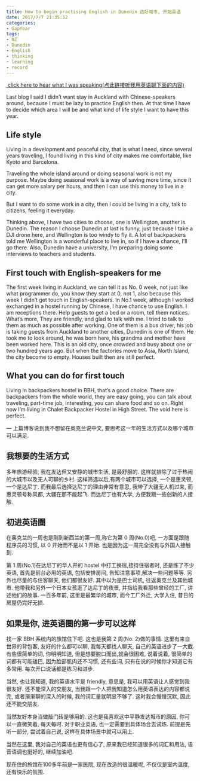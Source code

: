 ```yaml
---
title: How to begin practising English in Dunedin 选好城市, 开始英语
date: 2017/7/7 21:35:32
categories: 
- GapYear
tags:
- NZ
- Dunedin
- English
- thinking
- learning 
- record
---
```


 [ click here to hear what I was speaking(点此链接听我用英语聊下面的内容)][1]

Last blog I said I didn’t want stay in Auckland with Chinese-speakers around, because I must be lazy to practice English then. At that time I have to decide which area I will be and what kind of life style I want to have this year. 

## Life style
Living in a  development and peaceful city, that is what I need, since several years traveling, I found living in this kind of city makes me comfortable, like Kyoto and Barcelona. 

Traveling the whole island around or doing seasonal work is not my purpose. Maybe doing seasonal work is a way of saving more time, since it can get more salary per hours, and then I can use this money to live in a city. 

But I want to do some work in a city, then I could be living in a city, talk to citizens, feeling it everyday. 

Thinking above, I have two cities to choose, one is Wellington, another is Dunedin. The reason I choose Dunedin at last is funny, just because I take a DJI drone here, and Wellington is too windy to fly it. A lot of backpackers told me Wellington is a wonderful place to live in, so if I have a chance, I’ll go there. Also, Dunedin have a university, I’m preparing doing some interviews to teachers and students. 

## First touch with English-speakers for me
The first week living in Auckland, we can tell it as No. 0 week, not just like what programmer do, you know they start at 0, not 1, also because this week I didn’t get touch in English-speakers. 
In No.1 week, although I worked exchanged in a hostel running by Chinese, I have chance to use English. I am receptions there. Help guests to get a bed or a room, tell them notices. What’s more, They are friendly, and glad to talk with me. I tried to talk to them as much as possible after working. 
One of them is a bus driver, his job is taking guests from Auckland to another cities, Dunedin is one of them. He took me to look around, he was born here, his grandma and mother have been worked here. This is an old city, once crowded and busy about one or two hundred years ago. But when the factories move to Asia, North Island, the city become to empty. Houses built then are still perfect.

## What you can do for first touch
Living in backpackers hostel in BBH, that’s a good choice. There are backpackers from the whole world, they are easy going, you can talk about traveling, part-time job, interesting, you can share food and so on. 
Right now I’m living in Chalet Backpacker Hostel in High Street. The void here is perfect. 

—
上篇博客说到我不想留在奥克兰说中文, 要思考这一年的生活方式以及哪个城市可以满足. 

## 我想要的生活方式
多年旅游经验, 我在发达但又安静的城市生活, 是最舒服的. 这样就排除了过于热闹的大城市以及无人可聊的乡村. 这样筛选以后,有两个城市可以选择, 一个是惠灵顿, 一个是达尼丁. 而我最后选择达尼丁的理由非常有意思, 我带了大疆无人机过来, 而惠灵顿号称风都, 大疆在那不能起飞. 而达尼丁也有大学, 方便我跟一些创新的人接触. 

## 初进英语圈
在奥克兰的一周也是刚到新西兰的第一周,称它为第 0 周(No.0)吧, 一方面是跟随程序员的习惯, 以 0 开始而不是以 1 开始. 也是因为这一周完全没有与外国人接触到.

第 1 周(No.1)在达尼丁的华人开的 hostel 中打工换宿,接待住宿者时, 还是练了不少英语, 首先是前台必用的英语, 包括安排房间, 告知注意事项,解决一些问题等等. 另外也尽量的与住客聊天, 他们都很友好. 其中以为是巴士司机, 往返奥克兰及其他城市. 他带我和另外一个日本女孩逛了达尼丁的夜景, 并指给我看那些曾经的工厂, 讲述他们的故事. 一百多年前, 这里是最繁华的城市, 而今工厂外迁, 大学入住, 昔日的房屋仍完好无损. 

## 如果是你, 进英语圈的第一步可以这样
找一家 BBH 系统内的旅馆住下吧. 这也是我第 2 周(No. 2)做的事情. 这里有来自世界的背包客, 友好的什么都可以聊, 我每天都找人聊天, 自己的英语进步了一大截.有些很简单的词, 你明明知道, 但是想要脱口而出,就会很困难, 说着说着, 很简单的词都有可能磕巴, 因为脸部肌肉还不习惯, 还有些词, 只有在说的时候你才知道它有多常用. 每次开口说话都是练习和进步.

当然, 也让我知道, 我的英语水平是 friendly, 意思是, 我可以用英语让人感觉到我很友好. 还不能深入的交朋友, 当我跟一个人把我知道怎么用英语表达的内容都说完, 或者渐渐聊的深入的时候, 我的词汇量就明显不够了. 这时我会慢慢沉默, 因此还不能交朋友. 

当然友好本身当做敲门砖是够用的. 这也是我喜欢这中平静发达城市的原因, 你可以一直微笑着, 每天每时. 对于职业英语, 也一定需要到具体场合去试炼. 前提是先听一部分, 尝试着自己说, 这样在具体场景中就可以用上. 

当然在这里, 我对自己的英语也更有信心了, 原来我已经知道很多的词汇和用法, 语音语调也挺好的, 继续加油吧.

现在住的旅馆在100多年前是一家医院, 现在改造的很温暖呢, 不仅仅是室内温度, 还有快乐的氛围. 

[1]:	https://www.lizhi.fm/2040956/2611721273163006982